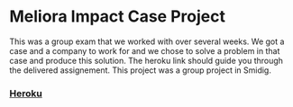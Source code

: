 # Meliora Impact Case Project

This was a group exam that we worked with over several weeks. We got a case and a company to work for and we chose to solve a problem in that case and produce this solution. The heroku link should guide you through the delivered assignement. This project was a group project in Smidig.

### [Heroku](https://meliora-impact.herokuapp.com/onboarding)
